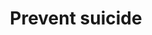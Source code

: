 ---
title: Prevent suicide
slug: prevent-suicide
image:
faqs : [
{ id : 1, question : "",

        answer : ""
},

{ id : 2, question : "",

        answer : ""
},

{ id : 3, question : "",

        answer : ""
},

{ id : 4, question : "",
       
        answer : ""
}

]
---